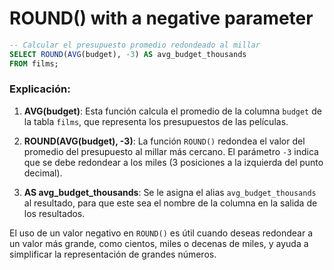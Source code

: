 # ROUND() with a negative parameter

```sql
-- Calcular el presupuesto promedio redondeado al millar
SELECT ROUND(AVG(budget), -3) AS avg_budget_thousands
FROM films;
```

### Explicación:
1. **AVG(budget)**: Esta función calcula el promedio de la columna `budget` de la tabla `films`, que representa los presupuestos de las películas.
   
2. **ROUND(AVG(budget), -3)**: La función `ROUND()` redondea el valor del promedio del presupuesto al millar más cercano. El parámetro `-3` indica que se debe redondear a los miles (3 posiciones a la izquierda del punto decimal).

3. **AS avg_budget_thousands**: Se le asigna el alias `avg_budget_thousands` al resultado, para que este sea el nombre de la columna en la salida de los resultados.

El uso de un valor negativo en `ROUND()` es útil cuando deseas redondear a un valor más grande, como cientos, miles o decenas de miles, y ayuda a simplificar la representación de grandes números.